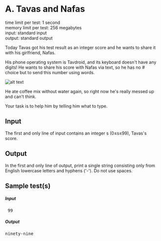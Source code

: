 
# A. Tavas and Nafas

 time limit per test: 1 second <br>
 memory limit per test: 256 megabytes <br>
 input: standard input <br>
 output: standard output <br>

 Today Tavas got his test result as an integer score and he wants to share it with his
 girlfriend, Nafas.

 His phone operating system is Tavdroid, and its keyboard doesn't have any digits! He wants to share his score with Nafas via text, so he has no # choice but to send this number using words.

![alt text](http://codeforces.com/predownloaded/f1/79/f179fb20db8769e6767e14d14c32dff0188e9723.png "Logo Title Text 1")

 He ate coffee mix without water again, so right now he's really messed up and can't think.

 Your task is to help him by telling him what to type.

## Input
 The first and only line of input contains an integer s (0≤s≤99), Tavas's score.

## Output
 In the first and only line of output, print a single string consisting only from English lowercase letters and hyphens ('-'). Do not use spaces.

## Sample test(s)

##### Input
<pre>
 99
</pre>

##### Output
<pre>
ninety-nine
</pre>
